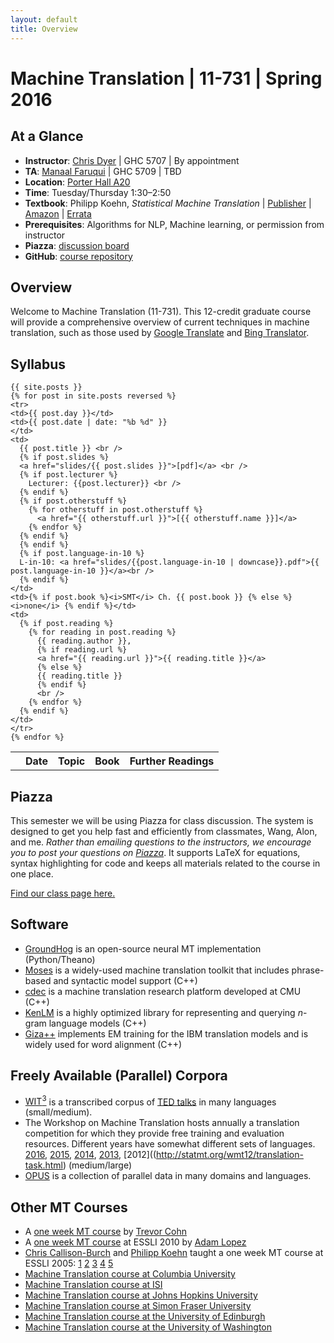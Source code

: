 ```yaml
---
layout: default
title: Overview
---
```

# Machine Translation | 11-731 | Spring 2016

## At a Glance

 * **Instructor**: [Chris Dyer](http://www.cs.cmu.edu/~cdyer) | GHC 5707 | By appointment 
* **TA**: [Manaal Faruqui](http://www.cs.cmu.edu/~mfaruqui/) | GHC 5709 | TBD
 * **Location**: [Porter Hall A20](https://www.cmu.edu/computing/class-event/classrooms/porter/A20.html)
 * **Time**: Tuesday/Thursday 1:30–2:50
 * **Textbook**: Philipp Koehn, *Statistical Machine Translation* | [Publisher](https://www.cambridge.org/us/catalogue/catalogue.asp?isbn=9780521874151) | [Amazon](http://www.amazon.com/dp/0521874157) | [Errata](http://www.statmt.org/book/errata.html)
 * **Prerequisites**: Algorithms for NLP, Machine learning, or permission from instructor
 * **Piazza**: [discussion board](https://piazza.com/cmu/spring2016/11731/home)
 * **GitHub**: [course repository](https://github.com/clab/sp2016.11-731)

## Overview

Welcome to Machine Translation (11-731). This 12-credit graduate course will provide a comprehensive overview of current techniques in machine translation, such as those used by [Google Translate](http://translate.google.com/) and [Bing Translator](http://www.bing.com/translator).

## Syllabus

<table> 
  <tbody>
    <tr><th></th><th><b>Date</b></th><th><b>Topic</b></th><th><b>Book</b></th><th><b>Further Readings</b></th>
    </tr>

    {{ site.posts }}
    {% for post in site.posts reversed %}
    <tr>
    <td>{{ post.day }}</td>
    <td>{{ post.date | date: "%b %d" }}
    </td>
    <td>
      {{ post.title }} <br />
      {% if post.slides %}
      <a href="slides/{{ post.slides }}">[pdf]</a> <br />
      {% if post.lecturer %}
        Lecturer: {{post.lecturer}} <br />
      {% endif %}
      {% if post.otherstuff %}
        {% for otherstuff in post.otherstuff %}
          <a href="{{ otherstuff.url }}">[{{ otherstuff.name }}]</a>
        {% endfor %}
      {% endif %}
      {% endif %}
      {% if post.language-in-10 %}
      L-in-10: <a href="slides/{{post.language-in-10 | downcase}}.pdf">{{ post.language-in-10 }}</a><br />
      {% endif %}
    </td>
    <td>{% if post.book %}<i>SMT</i> Ch. {{ post.book }} {% else %} <i>none</i> {% endif %}</td>
    <td>
      {% if post.reading %}
        {% for reading in post.reading %}
          {{ reading.author }},
          {% if reading.url %}
          <a href="{{ reading.url }}">{{ reading.title }}</a>
          {% else %}
          {{ reading.title }} 
          {% endif %}
          <br />
        {% endfor %}
      {% endif %}
    </td>
    </tr>
    {% endfor %}

  </tbody>
</table>

## Piazza

This semester we will be using Piazza for class discussion. The system is designed to get you help fast and efficiently from classmates, Wang, Alon, and me. *Rather than emailing questions to the instructors, we encourage you to post your questions on [Piazza](https://piazza.com/cmu/spring2016/11731/home)*. It supports LaTeX for equations, syntax highlighting for code and keeps all materials related to the course in one place.

[Find our class page here.](https://piazza.com/cmu/spring2016/11731/home)

## Software

 * [GroundHog](https://github.com/lisa-groundhog/GroundHog) is an open-source neural MT implementation (Python/Theano)
 * [Moses](http://www.statmt.org/moses/) is a widely-used machine translation toolkit that includes phrase-based and syntactic model support (C++)
 * [cdec](http://www.cdec-decoder.org/) is a machine translation research platform developed at CMU (C++)
 * [KenLM](http://kheafield.com/code/kenlm/) is a highly optimized library for representing and querying $n$-gram language models (C++)
 * [Giza++](http://code.google.com/p/giza-pp/) implements EM training for the IBM translation models and is widely used for word alignment (C++)

## Freely Available (Parallel) Corpora

 * [WIT<sup>3</sup>](https://wit3.fbk.eu/) is a transcribed corpus of [TED talks](http://www.ted.com/talks) in many languages (small/medium).
 * The Workshop on Machine Translation hosts annually a translation competition for which they provide free training and evaluation resources. Different years have somewhat different sets of languages. [2016](http://statmt.org/wmt16/translation-task.html), [2015](http://statmt.org/wmt15/translation-task.html), [2014](http://statmt.org/wmt14/translation-task.html), [2013](http://statmt.org/wmt13/translation-task.html), [2012]((http://statmt.org/wmt12/translation-task.html) (medium/large)
 * [OPUS](http://opus.lingfil.uu.se/) is a collection of parallel data in many domains and languages.

## Other MT Courses

 * A [one week MT course](http://staffwww.dcs.shef.ac.uk/people/T.Cohn/mt/) by [Trevor Cohn](http://staffwww.dcs.shef.ac.uk/people/T.Cohn/)
 * A [one week MT course](http://www.cs.jhu.edu/~alopez/esslli2010.html) at ESSLI 2010 by [Adam Lopez](http://www.cs.jhu.edu/~alopez/)
 * [Chris Callison-Burch](http://www.cs.jhu.edu/~ccb/) and [Philipp Koehn](http://homepages.inf.ed.ac.uk/pkoehn/) taught a one week MT course at ESSLI 2005: [1](http://homepages.inf.ed.ac.uk/pkoehn/publications/esslli-slides-day1.pdf) [2](http://homepages.inf.ed.ac.uk/pkoehn/publications/esslli-slides-day2.pdf) [3](http://homepages.inf.ed.ac.uk/pkoehn/publications/esslli-slides-day3.pdf) [4](http://homepages.inf.ed.ac.uk/pkoehn/publications/esslli-slides-day4.pdf) [5](http://homepages.inf.ed.ac.uk/pkoehn/publications/esslli-slides-day5.pdf)
 * [Machine Translation course at Columbia University](https://sites.google.com/site/comse6998machinetranslation/)
 * [Machine Translation course at ISI](http://nlg.isi.edu/teaching/cs599mt/)
 * [Machine Translation course at Johns Hopkins University](http://mt-class.org/)
 * [Machine Translation course at Simon Fraser University](http://www.cs.sfu.ca/~anoop/teaching/CMPT-882-Fall-2011/)
 * [Machine Translation course at the University of Edinburgh](http://www.inf.ed.ac.uk/teaching/courses/mt/)
 * [Machine Translation course at the University of Washington](https://catalyst.uw.edu/workspace/kristout/20547/123745)

